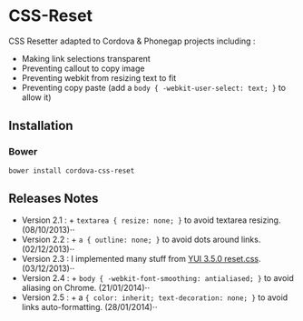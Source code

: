CSS-Reset
=========

CSS Resetter adapted to Cordova & Phonegap projects including :

* Making link selections transparent
* Preventing callout to copy image
* Preventing webkit from resizing text to fit
* Preventing copy paste (add a `body { -webkit-user-select: text; }` to allow it)

Installation
------------

### Bower

`bower install cordova-css-reset`

Releases Notes
--------------

* Version 2.1 : + `textarea { resize: none; }` to avoid textarea resizing. (08/10/2013)⋅⋅
* Version 2.2 : + `a { outline: none; }` to avoid dots around links. (02/12/2013)⋅⋅
* Version 2.3 : I implemented many stuff from [YUI 3.5.0 reset.css](http://yuilibrary.com/yui/docs/cssreset/). (03/12/2013)⋅⋅
* Version 2.4 : + `body { -webkit-font-smoothing: antialiased; }` to avoid aliasing on Chrome. (21/01/2014)⋅⋅
* Version 2.5 : + a `{ color: inherit; text-decoration: none; }` to avoid links auto-formatting. (28/01/2014)⋅⋅
